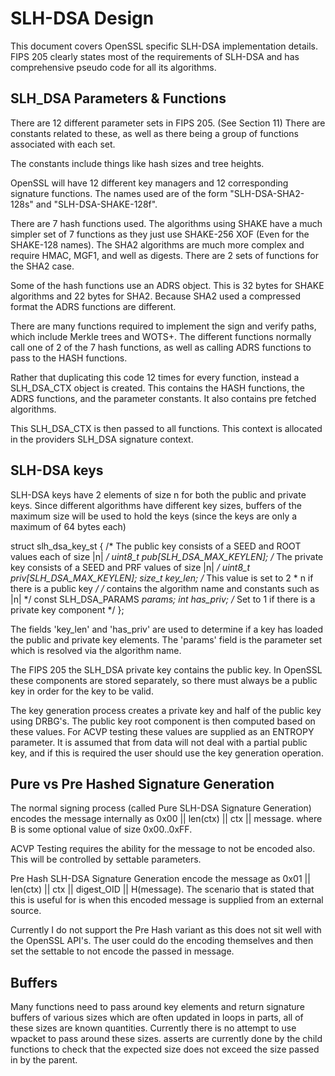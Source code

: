 SLH-DSA Design
==============

This document covers OpenSSL specific SLH-DSA implementation details.
FIPS 205 clearly states most of the requirements of SLH-DSA and has comprehensive
pseudo code for all its algorithms.

SLH_DSA Parameters & Functions
------------------------------

There are 12 different parameter sets in FIPS 205. (See Section 11)
There are constants related to these, as well as there being a group of functions
associated with each set.

The constants include things like hash sizes and tree heights.

OpenSSL will have 12 different key managers and 12 corresponding signature functions.
The names used are of the form "SLH-DSA-SHA2-128s" and "SLH-DSA-SHAKE-128f".

There are 7 hash functions used. The algorithms using SHAKE have a much simpler
set of 7 functions as they just use SHAKE-256 XOF (Even for the SHAKE-128 names).
The SHA2 algorithms are much more complex and require HMAC, MGF1, and well as digests.
There are 2 sets of functions for the SHA2 case.

Some of the hash functions use an ADRS object. This is 32 bytes for SHAKE algorithms
and 22 bytes for SHA2. Because SHA2 used a compressed format the ADRS functions are
different.

There are many functions required to implement the sign and verify paths, which include
Merkle trees and WOTS+. The different functions normally call one of 2 of the
7 hash functions, as well as calling ADRS functions to pass to the HASH functions.

Rather that duplicating this code 12 times for every function, instead a
SLH_DSA_CTX object is created.
This contains the HASH functions, the ADRS functions, and the parameter constants.
It also contains pre fetched algorithms.

This SLH_DSA_CTX is then passed to all functions. This context is allocated in the
providers SLH_DSA signature context.

SLH-DSA keys
------------

SLH-DSA keys have 2 elements of size n for both the public and private keys.
Since different algorithms have different key sizes, buffers of the maximum size
will be used to hold the keys (since the keys are only a maximum of 64 bytes each)

struct slh_dsa_key_st {
    /* The public key consists of a SEED and ROOT values each of size |n| */
    uint8_t pub[SLH_DSA_MAX_KEYLEN];
    /* The private key consists of a SEED and PRF values of size |n| */
    uint8_t priv[SLH_DSA_MAX_KEYLEN];
    size_t key_len; /* This value is set to 2 * n if there is a public key */
    /* contains the algorithm name and constants such as |n| */
    const SLH_DSA_PARAMS *params;
    int has_priv; /* Set to 1 if there is a private key component */
};

The fields 'key_len' and 'has_priv' are used to determine if a key has loaded
the public and private key elements.
The 'params' field is the parameter set which is resolved via the algorithm name.

The FIPS 205 the SLH_DSA private key contains the public key.
In OpenSSL these components are stored separately, so there must always be a
public key in order for the key to be valid.

The key generation process creates a private key and half of the public key
using DRBG's. The public key root component is then computed based on these
values. For ACVP testing these values are supplied as an ENTROPY parameter.
It is assumed that from data will not deal with a partial public key, and if this
is required the user should use the key generation operation.

Pure vs Pre Hashed Signature Generation
----------------------------------------

The normal signing process (called Pure SLH-DSA Signature Generation)
encodes the message internally as 0x00 || len(ctx) || ctx || message.
where B<ctx> is some optional value of size 0x00..0xFF.

ACVP Testing requires the ability for the message to not be encoded also. This
will be controlled by settable parameters.

Pre Hash SLH-DSA Signature Generation encode the message as
0x01 || len(ctx) || ctx || digest_OID || H(message).
The scenario that is stated that this is useful for is when this encoded message
is supplied from an external source.

Currently I do not support the Pre Hash variant as this does not sit well with the
OpenSSL API's. The user could do the encoding themselves and then set the settable
to not encode the passed in message.

Buffers
-------

Many functions need to pass around key elements and return signature buffers of
various sizes which are often updated in loops in parts, all of these sizes
are known quantities. Currently there is no attempt to use wpacket to pass
around these sizes. asserts are currently done by the child functions to check
that the expected size does not exceed the size passed in by the parent.
